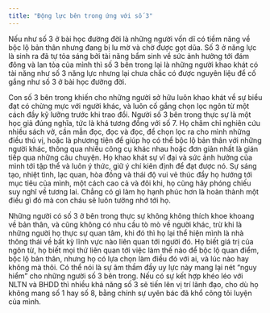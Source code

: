 ```yaml
---
title: "Động lực bên trong ứng với số 3"
---
```

Nếu như số 3 ở bài học đường đời là những người vốn dĩ có tiềm năng về bộc lộ bản thân nhưng đang bị lu mờ và chờ được gọt dũa. Số 3 ở năng lực là sinh ra đã tự tỏa sáng bởi tài năng bẩm sinh về sức ảnh hưởng tới đám đông và lan tỏa của mình thì số 3 bên trong lại là những người khao khát có tài năng như số 3 năng lực nhưng lại chưa chắc có được nguyên liệu để cố gắng như số 3 ở bài học đường đời. 

Con số 3 bên trong khiến cho những người sở hữu luôn khao khát về sự biểu đạt có chừng mực với người khác, và luôn cố gắng chọn lọc ngôn từ một cách đầy kỹ lưỡng trước khi trao đổi. Người số 3 bên trong thực sự là một học giả đúng nghĩa, tức là khá tương đồng với số 7. Họ chăm chỉ nghiên cứu nhiều sách vở, cần mẫn đọc, đọc và đọc, để chọn lọc ra cho mình những điều thú vị, hoặc là phương tiện để giúp họ có thể bộc lộ bản thân với những người khác, thông qua nhiều công cụ khác nhau hoặc đơn giản nhất là gián tiếp qua những câu chuyện.  Họ khao khát sự vĩ đại và sức ảnh hưởng của mình tới tập thể và luôn ý thức, giữ ý chí kiên định để đạt được nó. Sự sáng tạo, nhiệt tình, lạc quan, hòa đồng và thái độ vui vẻ thúc đẩy họ hướng tới mục tiêu của mình, một cách cao cả và đôi khi, họ cũng hãy phóng chiếu suy nghĩ về tương lai. Chẳng có gì làm họ hạnh phúc hơn là hoàn thành một điều gì đó mà con cháu sẽ luôn tưởng nhớ tới họ.

Những người có số 3 ở bên trong thực sự không không thích khoe khoang về bản thân, và cũng không có nhu cầu tò mò về người khác, trừ khi là những người họ thực sự quan tâm, khi đó thì họ lại thể hiện mình là nhà thông thái về bất kỳ lĩnh vực nào liên quan tới người đó. Họ biết giá trị của ngôn từ, họ biết mọi thứ liên quan tới việc làm thế nào để bộc lộ quan điểm, bộc lộ bản thân, nhưng họ có lựa chọn làm điều đó với ai, và lúc nào hay không mà thôi. Có thể nói là sự âm thầm đầy uy lực này mang lại nét “nguy hiểm” cho những người số 3 bên trong. Nếu có sự kết hợp khéo léo với NLTN và BHDD thì nhiều khả năng số 3 sẽ tiến lên vị trí lãnh đạo, cho dù họ không mang số 1 hay số 8, bằng chính sự uyên bác đã khổ công tôi luyện của mình.
